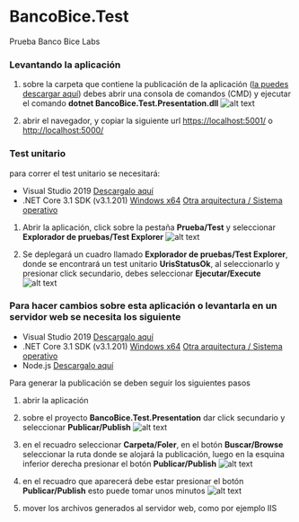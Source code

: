# BancoBice.Test
Prueba Banco Bice Labs

### Levantando la aplicación
1. sobre la carpeta que contiene la publicación de la aplicación ([la puedes descargar aquí](https://visualstudio.microsoft.com/es/thank-you-downloading-visual-studio/?sku=Community&rel=16)) debes abrir una consola de comandos (CMD) y ejecutar el comando **dotnet BancoBice.Test.Presentation.dll** 
![alt text](https://fotos.subefotos.com/a664c68b82c1879e68c9ef718e95ff6co.png "CMD dotnet")

2. abrir el navegador, y copiar la siguiente url [https://localhost:5001/](https://localhost:5001/) o [http://localhost:5000/](http://localhost:5000/)


### Test unitario
para correr el test unitario se necesitará:
  - Visual Studio 2019 [Descargalo aquí](https://visualstudio.microsoft.com/es/thank-you-downloading-visual-studio/?sku=Community&rel=16)
  - .NET Core 3.1 SDK (v3.1.201) [Windows x64](https://dotnet.microsoft.com/download/dotnet-core/thank-you/sdk-3.1.201-windows-x64-installer) [Otra arquitectura / Sistema operativo](https://dotnet.microsoft.com/download/dotnet-core/3.1)

1. Abrir la aplicación, click sobre la pestaña **Prueba/Test** y seleccionar **Explorador de pruebas/Test Explorer**
![alt text](https://fotos.subefotos.com/02f2d32769233e1e214c1c4194b8dbado.png "Explorador de pruebas")

2. Se deplegará un cuadro llamado **Explorador de pruebas/Test Explorer**, donde se encontrará un test unitario **UrisStatusOk**, al seleccionarlo y presionar click secundario, debes seleccionar **Ejecutar/Execute**
![alt text](https://fotos.subefotos.com/4a7de7f6908e362d873f18421fadf807o.png "Explorador de pruebas")


### Para hacer cambios sobre esta aplicación o levantarla en un servidor web se necesita los siguiente
  - Visual Studio 2019 [Descargalo aquí](https://visualstudio.microsoft.com/es/thank-you-downloading-visual-studio/?sku=Community&rel=16)
  - .NET Core 3.1 SDK (v3.1.201) [Windows x64](https://dotnet.microsoft.com/download/dotnet-core/thank-you/sdk-3.1.201-windows-x64-installer) [Otra arquitectura / Sistema operativo](https://dotnet.microsoft.com/download/dotnet-core/3.1)
  - Node.js [Descargalo aquí](https://nodejs.org/es/download/)
  
Para generar la publicación se deben seguir los siguientes pasos
1. abrir la aplicación
2. sobre el proyecto **BancoBice.Test.Presentation** dar click secundario y seleccionar **Publicar/Publish**
![alt text](https://docs.microsoft.com/en-us/visualstudio/deployment/media/quickstart-publish.png?view=vs-2019 "Crear perfil publicación")

3. en el recuadro seleccionar **Carpeta/Foler**, en el botón **Buscar/Browse** seleccionar la ruta donde se alojará la publicación, luego en la esquina inferior derecha presionar el botón **Publicar/Publish**
![alt text](https://docs.microsoft.com/en-us/visualstudio/deployment/media/quickstart-publish-folder.png?view=vs-2019 "Configurar publicación")

4. en el recuadro que aparecerá debe estar presionar el botón **Publicar/Publish** esto puede tomar unos minutos 
![alt text](https://docs.microsoft.com/en-us/visualstudio/deployment/media/quickstart-publish-folder-summary.png?view=vs-2019 "Generar publicación")

5. mover los archivos generados al servidor web, como por ejemplo IIS

